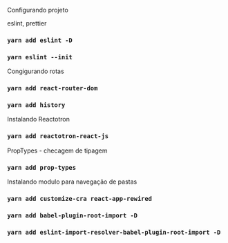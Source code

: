 Configurando projeto

eslint, prettier
### `yarn add eslint -D`
### `yarn eslint --init`

Congigurando rotas
### `yarn add react-router-dom`
### `yarn add history`

Instalando Reactotron
### `yarn add reactotron-react-js`

PropTypes - checagem de tipagem
### `yarn add prop-types`

Instalando modulo para navegação de pastas
### `yarn add customize-cra react-app-rewired`
### `yarn add babel-plugin-root-import -D`
### `yarn add eslint-import-resolver-babel-plugin-root-import -D`
